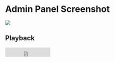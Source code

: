 <h1>Admin Panel Screenshot</h1>
<img src="https://dl.dropboxusercontent.com/s/cyqrkd1hulq1352/Screenshot%202020-01-05%20at%2012.19.32%20AM.png?dl=0">

<h2>Playback</h2>
<embed src="https://dl.dropboxusercontent.com/s/qmgrkidzj1iucoq/Screen%20Recording%202020-01-05%20at%2012.19.49%20AM.mov?dl=0" autostart="false" height="30" width="144" />